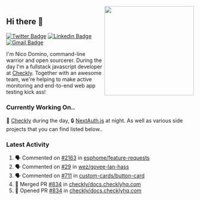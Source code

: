 <img align="right" src="https://user-images.githubusercontent.com/7415984/172472491-91b16eac-fa22-4ecf-92df-d687139fd1f9.gif" width="240" />

## Hi there 👋

[![Twitter Badge](https://img.shields.io/badge/-@ndom91-1ca0f1?style=flat-square&labelColor=1ca0f1&logo=twitter&logoColor=white&link=https://twitter.com/ndom91)](https://twitter.com/ndom91) [![Linkedin Badge](https://img.shields.io/badge/-ndom91-blue?style=flat-square&logo=Linkedin&logoColor=white&link=https://www.linkedin.com/in/ndom91/)](https://www.linkedin.com/in/ndom91/) [![Gmail Badge](https://img.shields.io/badge/-yo@ndo.dev-c14438?style=flat-square&logo=mail.ru&logoColor=white&link=mailto:yo@ndo.dev)](mailto:yo@ndo.dev)

I'm Nico Domino, command-line warrior and open sourcerer. During the day I'm a fullstack javascript developer at [Checkly](https://checklyhq.com). Together with an awesome team, we're helping to make active monitoring and end-to-end web app testing kick ass!

### Currently Working On..

🦝 [Checkly](https://checklyhq.com) during the day, 🔒 [NextAuth.js](https://github.com/nextauthjs/next-auth) at night. As well as various side projects that you can find listed below..

<!--START_SECTION_PROFILE_VIEWS:readme-info-->
<!--END_SECTION_PROFILE_VIEWS:readme-info-->

<!--START_SECTION_DAILY_COMMIT:readme-info-->
<!--END_SECTION_DAILY_COMMIT:readme-info-->

<!--START_SECTION_WEEKLY_COMMIT:readme-info-->
<!--END_SECTION_WEEKLY_COMMIT:readme-info-->

### Latest Activity

<!--START_SECTION:activity-->
1. 🗣 Commented on [#2163](https://github.com/esphome/feature-requests/issues/2163#issuecomment-1640351844) in [esphome/feature-requests](https://github.com/esphome/feature-requests)
2. 🗣 Commented on [#29](https://github.com/wez/govee-lan-hass/issues/29#issuecomment-1637208087) in [wez/govee-lan-hass](https://github.com/wez/govee-lan-hass)
3. 🗣 Commented on [#711](https://github.com/custom-cards/button-card/issues/711#issuecomment-1623873468) in [custom-cards/button-card](https://github.com/custom-cards/button-card)
4. 🎉 Merged PR [#834](https://github.com/checkly/docs.checklyhq.com/pull/834) in [checkly/docs.checklyhq.com](https://github.com/checkly/docs.checklyhq.com)
5. 💪 Opened PR [#834](https://github.com/checkly/docs.checklyhq.com/pull/834) in [checkly/docs.checklyhq.com](https://github.com/checkly/docs.checklyhq.com)
<!--END_SECTION:activity-->
